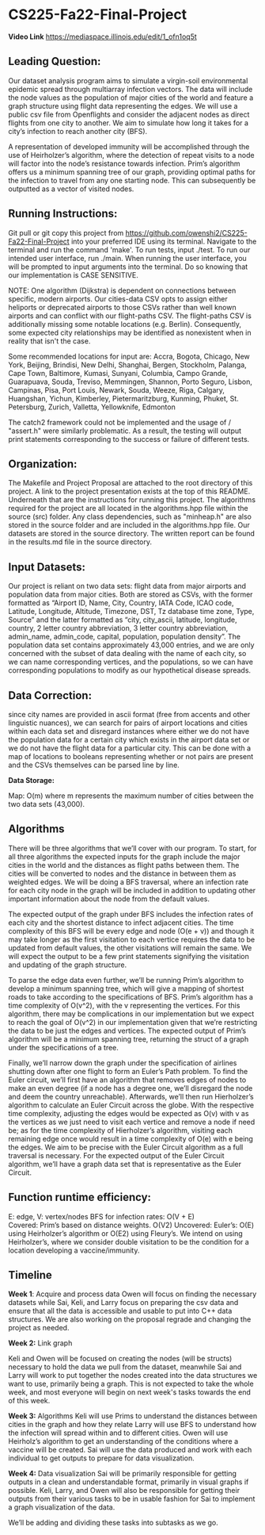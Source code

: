 # CS225-Fa22-Final-Project
**Video Link**
https://mediaspace.illinois.edu/edit/1_ofn1oq5t

## **Leading Question**: 
 Our dataset analysis program aims to simulate a virgin-soil environmental epidemic spread through multiarray infection vectors. The data will include the node values as the population of major cities of the world and feature a graph structure using flight data representing the edges. We will use a public csv file from Openflights and consider the adjacent nodes as direct flights from one city to another. We aim to simulate how long it takes for a city’s infection to reach another city (BFS). 
 
 A representation of developed immunity will be accomplished through the use of Heirholzer’s algorithm, where the detection of repeat visits to a node will factor into the node’s resistance towards infection. Prim’s algorithm offers us a minimum spanning tree of our graph, providing optimal paths for the infection to travel from any one starting node. This can subsequently be outputted as a vector of visited nodes. 
 
## **Running Instructions:**
Git pull or git copy this project from https://github.com/owenshi2/CS225-Fa22-Final-Project into your preferred IDE using its terminal. Navigate to the terminal and run the command 'make'. To run tests, input ./test. To run our intended user interface, run ./main. When running the user interface, you will be prompted to input arguments into the terminal. Do so knowing that our implementation is CASE SENSITIVE.

NOTE: One algorithm (Dijkstra) is dependent on connections between specific, modern airports. Our cities-data CSV opts to assign either heliports or deprecated airports to those CSVs rather than well known airports and can conflict with our flight-paths CSV. The flight-paths CSV is additionally missing some notable locations (e.g. Berlin). Consequently, some expected city relationships may be identified as nonexistent when in reality that isn't the case.

Some recommended locations for input are:
Accra, Bogota, Chicago, New York, Beijing, Brindisi, New Delhi, Shanghai, Bergen, Stockholm, Palanga, Cape Town, Baltimore, Kumasi, Sunyani, Columbia, Campo Grande, Guarapuava, Souda, Treviso, Memmingen, Shannon, Porto Seguro, Lisbon, Campinas, Pisa, Port Louis, Newark, Souda, Weeze, Riga, Calgary, Huangshan, Yichun, Kimberley, Pietermaritzburg, Kunming, Phuket, St. Petersburg, Zurich, Valletta, Yellowknife, Edmonton

The catch2 framework could not be implemented and the usage of <cassert> / "assert.h" were similarly problematic. As a result, the testing will output print statements corresponding to the success or failure of different tests.

## **Organization**:
The Makefile and Project Proposal are attached to the root directory of this project. A link to the project presentation exists at the top of this README. Underneath that are the instructions for running this project. The algorithms required for the project are all located in the algorithms.hpp file within the source (src) folder. Any class dependencies, such as "minheap.h" are also stored in the source folder and are included in the algorithms.hpp file. Our datasets are stored in the source directory. The written report can be found in the results.md file in the source directory.


## **Input Datasets**:
Our project is reliant on two data sets: flight data from major airports and population data from major cities. Both are stored as CSVs, with the former formatted as “Airport ID, Name, City, Country, IATA Code, ICAO code, Latitude, Longitude, Altitude, Timezone, DST, Tz database time zone, Type, Source” and the latter formatted as “city, city_ascii, latitude, longitude, country, 2 letter country abbreviation, 3 letter country abbreviation, admin_name, admin_code, capital, population, population density”. The population data set contains  approximately 43,000 entries, and we are only concerned with the subset of data dealing with the name of each city, so we can name corresponding vertices, and the populations, so we can have corresponding populations to modify as our hypothetical disease spreads.


## **Data Correction**:
since city names are provided in ascii format (free from accents and other linguistic nuances), we can search for pairs of airport locations and cities within each data set and disregard instances where either we do not have the population data for a certain city which exists in the airport data set or we do not have the flight data for a particular city. This can be done with a map of locations to booleans representing whether or not pairs are present and the CSVs themselves can be parsed line by line.

**Data Storage:**

Map: O(m) where m represents the maximum number of cities between the two data sets (43,000).


## **Algorithms**
There will be three algorithms that we’ll cover with our program. To start, for all three algorithms the expected inputs for the graph include the major cities in the world and the distances as flight paths between them. The cities will be converted to nodes and the distance in between them as weighted edges. We will be doing a BFS traversal, where an infection rate for each city node in the graph will be included in addition to updating other important information about the node from the default values.


The expected output of the graph under BFS includes the infection rates of each city and the shortest distance to infect adjacent cities. The time complexity of this BFS will be every edge and node (O(e + v)) and though it may take longer as the first visitation to each vertice requires the data to be updated from default values, the other visitations will remain the same. We will expect the output to be a few print statements signifying the visitation and updating of the graph structure. 


To parse the edge data even further, we’ll be running Prim’s algorithm to develop a minimum spanning tree, which will give a mapping of shortest roads to take according to the specifications of BFS. Prim’s algorithm has a time complexity of O(v^2), with the v representing the vertices. For this algorithm, there may be complications in our implementation but we expect to reach the goal of O(v^2) in our implementation given that we’re restricting the data to be just the edges and vertices. The expected output of Prim’s algorithm will be a minimum spanning tree, returning the struct of a graph under the specifications of a tree.


Finally, we’ll narrow down the graph under the specification of airlines shutting down after one flight to form an Euler’s Path problem. To find the Euler circuit, we’ll first have an algorithm that removes edges of nodes to make an even degree (if a node has a degree one, we’ll disregard the node and deem the country unreachable). Afterwards, we’ll then run Hierholzer’s algorithm to calculate an Euler Circuit across the globe. With the respective time complexity, adjusting the edges would be expected as O(v) with v as the vertices as we just need to visit each vertice and remove a node if need be; as for the time complexity of Hierholzer’s algorithm, visiting each remaining edge once would result in a time complexity of O(e) with e being the edges. We aim to be precise with the Euler Circuit algorithm as a full traversal is necessary. For the expected output of the Euler Circuit algorithm, we’ll have a graph data set that is representative as the Euler Circuit.

## **Function runtime efficiency:**

E: edge, V: vertex/nodes 
BFS for infection rates: O(V + E)  
Covered: Prim’s based on distance weights. O(V2)
Uncovered: Euler’s: O(E) using Heirholzer’s algorithm or O(E2) using Fleury’s. We intend on using Heirholzer’s, where we consider double visitation to be the condition for a location developing a vaccine/immunity.

## Timeline

**Week 1**: Acquire and process data
Owen will focus on finding the necessary datasets while Sai, Keli, and Larry focus on preparing the csv data and ensure that all the data is accessible and usable to put into C++ data structures. We are also working on the proposal regrade and changing the project as needed.


**Week 2:** Link graph

Keli and Owen will be focused on creating the nodes (will be structs) necessary to hold the data we pull from the dataset, meanwhile Sai and Larry will work to put together the nodes created into the data structures we want to use, primarily being a graph. This is not expected to take the whole week, and most everyone will begin on next week's tasks towards the end of this week.

**Week 3:** Algorithms
Keli will use Prims to understand the distances between cities in the graph and how they relate Larry will use BFS to understand how the infection will spread within and to different cities. Owen will use Heirholz’s algorithm to get an understanding of the conditions where a vaccine will be created. Sai will use the data produced and work with each individual to get outputs to prepare for data visualization.

**Week 4:** Data visualization
Sai will be primarily responsible for getting outputs in a clean and understandable format, primarily in visual graphs if possible. Keli, Larry, and Owen will also be responsible for getting their outputs from their various tasks to be in usable fashion for Sai to implement a graph visualization of the data.

We’ll be adding and dividing these tasks into subtasks as we go.
